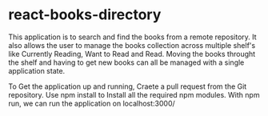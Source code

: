 # react-books-directory
This application is to search and find the books from a remote repository. It also allows the user to manage the books collection across multiple shelf's like Currently Reading, Want to Read and Read.
Moving the books throught the shelf and having to get new books can all be managed with a single application state.

To Get the application up and running,
Craete a pull request from the Git repository.
Use npm install to Install all the required npm modules.
With npm run, we can run the application on localhost:3000/



